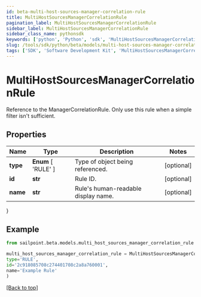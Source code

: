 ```yaml
---
id: beta-multi-host-sources-manager-correlation-rule
title: MultiHostSourcesManagerCorrelationRule
pagination_label: MultiHostSourcesManagerCorrelationRule
sidebar_label: MultiHostSourcesManagerCorrelationRule
sidebar_class_name: pythonsdk
keywords: ['python', 'Python', 'sdk', 'MultiHostSourcesManagerCorrelationRule', 'BetaMultiHostSourcesManagerCorrelationRule'] 
slug: /tools/sdk/python/beta/models/multi-host-sources-manager-correlation-rule
tags: ['SDK', 'Software Development Kit', 'MultiHostSourcesManagerCorrelationRule', 'BetaMultiHostSourcesManagerCorrelationRule']
---
```


# MultiHostSourcesManagerCorrelationRule

Reference to the ManagerCorrelationRule. Only use this rule when a simple filter isn't sufficient.

## Properties

Name | Type | Description | Notes
------------ | ------------- | ------------- | -------------
**type** |  **Enum** [  'RULE' ] | Type of object being referenced. | [optional] 
**id** | **str** | Rule ID. | [optional] 
**name** | **str** | Rule's human-readable display name. | [optional] 
}

## Example

```python
from sailpoint.beta.models.multi_host_sources_manager_correlation_rule import MultiHostSourcesManagerCorrelationRule

multi_host_sources_manager_correlation_rule = MultiHostSourcesManagerCorrelationRule(
type='RULE',
id='2c918085708c274401708c2a8a760001',
name='Example Rule'
)

```
[[Back to top]](#) 

